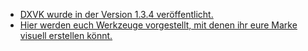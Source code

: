 * [DXVK wurde in der Version 1.3.4 veröffentlicht.](https://www.phoronix.com/scan.php?page=news_item&px=DXVK-1.3.4-Released)
* [Hier werden euch Werkzeuge vorgestellt, mit denen ihr eure Marke visuell erstellen könnt.](https://opensource.com/article/19/9/business-creators-open-source-tools)

